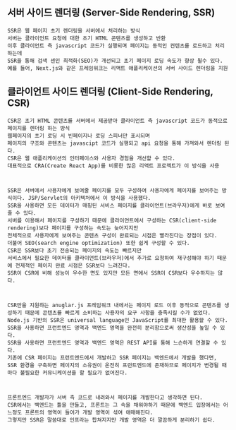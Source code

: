 ## 서버 사이드 렌더링 (Server-Side Rendering, SSR)

    SSR은 웹 페이지 초기 렌더링을 서버에서 처리하는 방식
    서버는 클라이언트 요청에 대한 초기 HTML 콘텐츠를 생성하고 반환
    이후 클라이언트 측 javascript 코드가 실행되며 페이지는 동적인 컨텐츠를 로드하고 처리하는데
    SSR을 통해 검색 센인 최적화(SEO)가 개선되고 초기 페이지 로딩 속도가 향상 될수 있다.
    예를 들어, Next.js와 같은 프레임워크는 리액트 애플리케이션의 서버 사이드 렌더링을 지원

## 클라이언트 사이드 렌더링 (Client-Side Rendering, CSR)

    CSR은 초기 HTML 콘텐츠를 서버에서 제공받아 클라이언트 측 javascript 코드가 동적으로 페이지를 렌더링 하는 방식
    웹페이지의 초기 로딩 시 빈페이지나 로딩 스피너만 표시되며
    페이지의 구조와 콘텐츠는 javascipt 코드가 실행되고 api 요청을 통해 가져와서 렌더링 된다.
    CSR은 웹 애플리케이션의 인터페이스와 사용자 경험을 개선할 수 있다.
    대표적으로 CRA(Create React App)를 비롯한 많은 리액트 프로젝트가 이 방식을 사용

# 

    SSR은 서버에서 사용자에게 보여줄 페이지를 모두 구성하여 사용자에게 페이지를 보여주는 방식이다. JSP/Servlet의 아키텍처에서 이 방식을 사용했다.
    SSR을 사용하면 모든 데이터가 매핑된 서비스 페이지를 클라이언트(브라우저)에게 바로 보여줄 수 있다.
    서버를 이용해서 페이지를 구성하기 때문에 클라이언트에서 구성하는 CSR(client-side rendering)보다 페이지를 구성하는 속도는 늦어지지만
    전체적으로 사용자에게 보여주는 콘텐츠 구성이 완료되는 시점은 빨라진다는 장점이 있다.
    더불어 SEO(search engine optimization) 또한 쉽게 구성할 수 있다.
    CSR은 SSR보다 초기 전송되는 페이지의 속도는 빠르지만
    서비스에서 필요한 데이터를 클라이언트(브라우저)에서 추가로 요청하여 재구성해야 하기 때문에 전제적인 페이지 완료 시점은 SSR보다 느려진다.
    SSR이 CSR에 비해 성능이 우수한 면도 있지만 모든 면에서 SSR이 CSR보다 우수하지는 않다.

#

    CSR만을 지원하는 anuglar.js 프레임워크 내에서는 페이지 로드 이후 동적으로 콘텐츠를 생성하기 때문에 콘텐츠를 빠르게 소비하는 사용자의 요구 사항을 충족시킬 수가 없었다.
    Node.js 기반의 SSR은 universal language인 JavaScript를 최대한 활용할 수 있다.
    SSR을 사용하면 프런트엔드 영역과 백엔드 영역을 완전히 분리함으로써 생산성을 높일 수 있다.
    SSR을 사용하면 프런트엔드 영역과 백엔드 영역은 REST API를 통해 느슨하게 연결할 수 있다.
    기존에 CSR 페이지는 프런트엔드에서 개발하고 SSR 페이지는 백엔드에서 개발을 했다면,
    SSR 환경을 구축하면 페이지의 소유권이 온전히 프런트엔드에 존재하므로 페이지가 변경될 때마다 불필요한 커뮤니케이션을 할 필요가 없어진다.

#

    프론트엔드 개발자가 서버 측 코드로 내려와서 페이지를 개발한다고 생각하면 된다.
    CSR에서는 백엔드는 틀을 만들고, 프론트는 그 속을 채워야하기 때문에 백엔드 입장에서는 어느정도 프론트의 영역이 들어가 개발 영역이 섞여 애매해진다.
    그렇지만 SSR은 말씀대로 인프라는 합쳐지지만 개발 영역은 더 깔끔하게 분리하기 쉽다.
